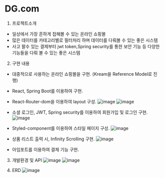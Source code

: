 # DG.com
1. 프로젝트소개
- 일상에서 가장 흔하게 접해볼 수 있는 온라인 쇼핑몰
- 많은 데이터를 카테고리별로 필터처리 하며 데이터를 다뤄볼 수 있는 좋은 시스템
- 사고 팔수 있는 결제부터 jwt token,Spring security를 통한 보안 기능 등 다양한 기능들을 다뤄 볼 수 있는 좋은 시스템

2. 구현 내용
- 대중적으로 사용하는 온라인 쇼핑몰을 구현. (Kream을 Reference Model로 진행)
- React, Spring Boot를 이용하여 구현.
- React-Router-dom을 이용하여 layout 구성.
![image](https://user-images.githubusercontent.com/114208462/217546640-40285e9f-c353-4ef0-a9dc-3cf0f4190a14.png)
![image](https://user-images.githubusercontent.com/114208462/217546701-de92de9b-ab54-438f-8622-7dfc0a8e3a6a.png)

- 소셜 로그인, JWT, Spring security를 이용하여 회원가입 및 로그인 구현.
![image](https://user-images.githubusercontent.com/114208462/217546860-8f53e78a-1c88-4740-b598-3d30170deb1a.png)

- Styled-component를 이용하여 스타일 페이지 구성.
![image](https://user-images.githubusercontent.com/114208462/217546776-59b7f991-a949-402e-ae77-18821e7e7fc7.png)

- 상품 리스트 출력 시, Infinity Scrolling 구현.
![image](https://user-images.githubusercontent.com/114208462/217549470-8f7d3132-ae5f-4185-88ad-62be636af9a8.png)


- 아임포트를 이용하여 결제 기능 구현.


3. 개발환경 및 API
![image](https://user-images.githubusercontent.com/114208462/217550291-7e1188b6-2099-44a4-bba9-5d94e3b563b3.png)
![image](https://user-images.githubusercontent.com/114208462/217550367-1d3762e6-741d-4f5a-9508-fa37fc8b2133.png)


4. ERD
![image](https://user-images.githubusercontent.com/114208462/217544427-ac87360c-1436-49b5-893d-ed2fd55d792e.png)
